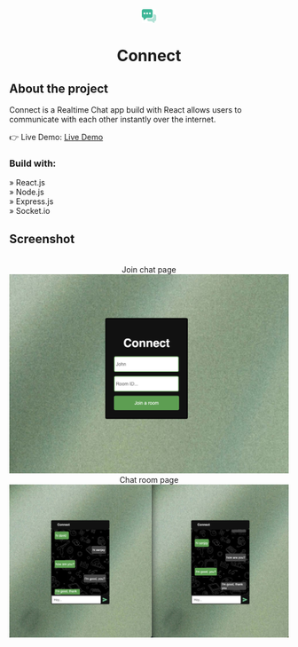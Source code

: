 <div align='center'><img style="width:5%" src='./client/public/chat.png'/><h1>Connect</h1></div>

<h2>About the project</h2>

  <p>Connect is a Realtime Chat app build with React allows users to communicate with
each other instantly over the internet.</p>

👉 Live Demo: <a href='https://connect-react-client.vercel.app/'>Live Demo</a>

<h3>Build with:</h3>

» React.js <br>
» Node.js <br>
» Express.js <br>
» Socket.io <br>

<h2>Screenshot</h2>
<br>
<div align='center'>
Join chat page
<img src='./client/public/Screenshot1.png'/>
Chat room page
<img src='./client/public/Screenshot2.png'/>
</div>
